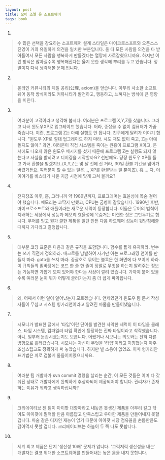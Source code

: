 ```yaml
---
layout: post
title: 모어 조엘 온 소프트웨어
tags: book
---
```


1. 
> 수 많은 선택을 강요하는 소프트웨어 설계 스타일은 마이크로소프트와 오픈소스 진영이 거의 유일하게 의견을 일치한 부분입니다. 둘 다 모든 사람들 의견을 다 받아들여서 모든 사람을 행복하게 만들겠다는 열망에 사로잡혔으니까요. 하지만 이런 방식은 많아질수록 행복해진다는 옳지 못한 생각에 뿌리를 두고 있습니다. 정말이지 다시 생각해볼 문제 입니다.

2. 
> 온라인 커뮤니티의 제일 공리(公理, axiom)을 얻습니다.
아무리 사소한 소프트웨어 동작 방식이라도 커뮤니티가 발전하고, 행동하고, 느껴지는 방식에 큰 영향을 미친다.

3. 
> 여러분이 고객이라고 생각해 봅시다. 여러분은 프로그램 X,Y,Z를 샀습니다. 그러고 나서 윈도우XP로 업그레이드 했습니다. 어라, 종잡을 수 없이 컴퓨터가 가끔 죽습니다. 이런, 프로그램 Z는 아예 실행도 안 됩니다. 친구에게 달려가 이야기 합니다. "윈도우 XP로 절대 업그레이드 하지 마라. 시도 때도 없이 죽고, Z는 아예 돌지도 않아." 과연, 여러분이 직접 시스템을 죽이는 원흉이 프로그램 X이고, 문서에도 나오지 않은 윈도우 메시지를 섰기 때문에 프로그램 Z는 실행도 되지 않는다고 사실을 밝히려고 디버깅을 시작할까요? 천만에요. 당장 윈도우 XP를 들고 가서 환불을 받겠지요.(X,Y,Z는 몇 달 전에 산 거라, 30일 환불 기간을 넘어가 버렸거든요. 여러분이 할 수 있는 일은..., XP를 환불받는 일 뿐이죠).
흠.... 자, 이 이야기를 비스타가 나온 지금 시점에 맞게 고쳐 볼까요?

4. 
> 천지창조 이후, 흠, 그러니까 약 1989년까지, 프로그래머는 효율성에 목숨 걸어야 했습니다. 메모리는 코딱지 만했고, CPU는 굼벵이 같았습니다. 1990년 후반, 마이크로소프트와 애플이라는 새로운 세력이 등장합니다. 이들은 무어의 법칙이 지배하는 세상에서 성능과 메모리 효율성에 목숨거는 미련한 짓은 그만두기로 합니다. 무어를 믿고 뭔가 쿨한 제품을 일단 만든 다음 하드웨어 성능이 뒷받침해줄 때까지 기다리고 결정합니다. 

5. 
> 대부분 코딩 표준은 다음과 같은 규칙을 포함합니다.
함수를 짧게 유지하라.
변수는 쓰기 직전에 정의하라.
매크로를 남발하여 자기만 아는 프로그래밍 언어를 만들지 마라.
goto를 쓰지 마라.
중괄호로 묶이는 블록은 한 화면에 다 보이게 하라.
이 규칙들의 밑바탕에는 코드 한 줄 한 줄이 정말로 무엇을 하는지 알려주는 정보는 가능하면 가깝게 모여 있어야 한다는 사상이 깔려 있습니다. 가까이 붙어 있을수록 여러분 눈이 뭐가 어떻게 굴러가는지 좀 더 쉽게 파악합니다.

6. 
> 왜, 어째서 이런 일이 일어났는지 모르겠습니다. 언제였던가 윈도우 팀 문서 작성자들이 무심코 시스템 헝가리언이라고 알려진 마물을 만들어냈습니다.

7. 
> 시모니가 발표한 글에서 '타입'이란 단어를 발견한 사악한 세력이 이 타입을 클래스, 타입 시스템, 컴파일러 타입 확인에 등장하는 진짜 타입이라고 착각했습니다. 아니, 일부러 둔갑시켰는지도 모릅니다. 어쨌거나 시모니는 의도와는 전혀 다른 방향으로 흘러갔습니다. 시모니는 자신이 무엇을 '타입'이라고 지칭했는지 아주 조심스럽고도 정확하게 써 놓았습니다. 하지만 별 소용이 없었죠. 이미 헝가리안 표기법은 피로 검붉게 물들어버렸으니까요.

8. 
> 여러분 팀 개발자가 svn commit 명령을 날리는 순간, 이 모든 것들은 이미 다 갖춰진 상태로 개발자에게 완벽하게 추상화되어 제공되어야 합니다. 관리자가 존재하는 이유가 뭐라고 생각하십니까?

9. 
> 크리에이티브 젠 팀이 아이팟 대항마라고 내놓은 못생긴 제품을 아무리 갈고 닦아도 아이팟에 필적할 만큼 아름답고 만족스럽고 우아한 제품을 만들어내지 못할 겁니다. 마술 같은 디자인 재능이 없기 때문에 아이팟 시장 점유율을 손톱만큼도 갉아먹지 못할 겁니다. 크리에이티브는 하늘이 두 쪽 나도 못합니다.

10. 
> 세계 최고 제품은 단지 '생산성 10배' 문제가 압니다. '그럭저럭 생산성을 내는' 개발자는 결코 위대한 소프트웨어를 만들어내는 높은 음을 내지 못합니다.